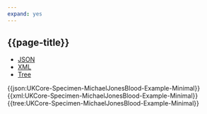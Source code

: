 ```yaml
---
expand: yes
---
```


## {{page-title}}

<div class="nhsd-!t-margin-bottom-6">
  <ul class="nav nav-tabs" role="tablist">
        <li role="presentation" class="active">
            <a href="#JSON-S-MJB-E-M" role="tab" data-toggle="tab">JSON</a>
        </li>
         <li role="presentation">
            <a href="#XML-S-MJB-E-M" role="tab" data-toggle="tab">XML</a>
        </li>
        <li role="presentation">
            <a href="#Tree-S-MJB-E-M" role="tab" data-toggle="tab">Tree</a>
        </li>
  </ul>
    
  <div class="tab-content snippet">
    <div id="JSON-S-MJB-E-M" role="tabpanel" class="tab-pane active">
{{json:UKCore-Specimen-MichaelJonesBlood-Example-Minimal}}
    </div>
    <div id="XML-S-MJB-E-M" role="tabpanel" class="tab-pane">
{{xml:UKCore-Specimen-MichaelJonesBlood-Example-Minimal}}
    </div>
    <div id="Tree-S-MJB-E-M" role="tabpanel" class="tab-pane">
{{tree:UKCore-Specimen-MichaelJonesBlood-Example-Minimal}}
    </div>
  </div>
</div>